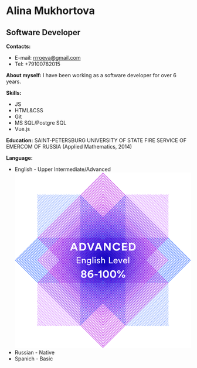 # Alina Mukhortova

## Software Developer

**Contacts:**
* E-mail: rrroeva@gmail.com
* Tel: +79100782015

**About myself:**
I have been working as a software developer for over 6 years.

**Skills:**
* JS
* HTML&CSS
* Git
* MS SQL/Postgre SQL
* Vue.js

**Education:**
SAINT-PETERSBURG UNIVERSITY OF STATE FIRE SERVICE OF EMERCOM OF RUSSIA (Applied Mathematics, 2014)

**Language:**
* English - Upper Intermediate/Advanced
![](unnamed.png)
* Russian - Native
* Spanich - Basic
